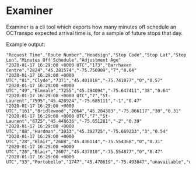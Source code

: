 Examiner
==============

Examiner is a cli tool which exports how many minutes off schedule an OCTranspo expected arrival time is, for a sample of future stops that day. 

Example output:

```
"Request Time","Route Number","Headsign","Stop Code","Stop Lat","Stop Lon","Minutes Off Schedule","Adjustment Age"
"2020-01-17 16:29:00 +0000 UTC","173","Barrhaven Centre","2824","45.281574","-75.756909","7","0.64"
"2020-01-17 16:29:00 +0000 UTC","81","Clyde","7371","45.401018","-75.741077","0","0.57"
"2020-01-17 16:29:00 +0000 UTC","49","Elmvale","7255","45.394094","-75.647411","38","0.64"
"2020-01-17 16:29:00 +0000 UTC","7","St-Laurent","7595","45.428924","-75.685111","-1","0.47"
"2020-01-17 16:29:00 +0000 UTC","161","Bridlewood","2064","45.284383","-75.866117","30","0.31"
"2020-01-17 16:29:00 +0000 UTC","7","St-Laurent","8725","45.448636","-75.651281","-2","0.39"
"2020-01-17 16:29:00 +0000 UTC","88","Hurdman","3033","45.392725","-75.669233","3","0.54"
"2020-01-17 16:29:00 +0000 UTC","28","Blair","2608","45.436114","-75.554368","0","0.31"
"2020-01-17 16:29:00 +0000 UTC","28","Blair","2607","45.437018","-75.554877","0","0.47"
"2020-01-17 16:29:00 +0000 UTC","33","Portobello","1747","45.478619","-75.493847","unavailable","unavailable"
```
